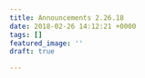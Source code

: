 ```yaml
---
title: Announcements 2.26.18
date: 2018-02-26 14:12:21 +0000
tags: []
featured_image: ''
draft: true

---
```

